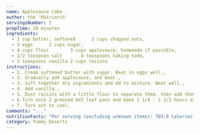 ```yaml
---
name: Applesauce Cake
author: the 'Matriarch'
servingsNumber: 1
prepTime: 20 minutes
ingredients:
  - 1 cup butter, softened		2 cups chopped nuts,
  - 3 eggs		2 cups sugar,
  - 4 cups flour		3 cups applesauce, homemade if possible,
  - 1/2 teaspoon salt		4 teaspoons baking soda,
  - 2 teaspoons vanilla 2 cups raisins
instructions:
  - 1. Cream softened butter with sugar. Beat in eggs well.,
  - 2. Gradually add applesauce, and beat.,
  - 3. Sift together dry ingredients and dd to mixture. Beat well.,
  - 4. Add vanilla.,
  - 5. Dust raisins with a little flour to separate them, then add them and the nuts to the mixture. Mix well.,
  - 6.Turn into 2 greased 9x5 loaf pans and bake 1 1/4 - 1 1/2 hours at 325F or until knife comes out clean.,
  - 7. Turn out to cool.
comments: "..."
nutritionFacts: "Per serving (excluding unknown items): 703.0 Calories; 30.4g Fat (37.6% calories from fat), 10.9g Protein; 102.6g,Carbohydrate; 95mg Cholesterol; 687mg Sodium. Exchanges: 2 1/2 Grain(Starch), 1/2 Lean Meat; 4 1/2 Fruit; 5 1/2 Fat:,Other Carbohydrates."
category: Yummy Deserts
---
```

